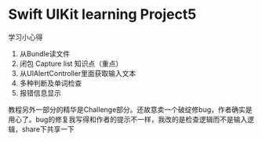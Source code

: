 # Swift UIKit learning Project5 

学习小心得

1. 从Bundle读文件
2. 闭包 Capture list 知识点（重点）
3. 从UIAlertController里面获取输入文本
4. 多种判断及单词检查
5. 报错信息显示

教程另外一部分的精华是Challenge部分。还故意卖一个破绽修bug，作者确实是用心了。bug的修复我写得和作者的提示不一样，我改的是检查逻辑而不是输入逻辑，share下共享一下